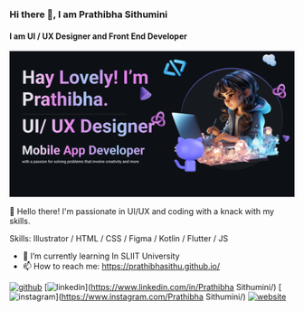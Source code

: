 ### Hi there 👋, I am Prathibha Sithumini
#### I am UI / UX Designer and Front End Developer

<img src ="new readme.png">

👋 Hello there! I'm  passionate in UI/UX and coding with a knack with my skills.

Skills: Illustrator / HTML / CSS / Figma / Kotlin / Flutter / JS

- 🌱 I’m currently learning In SLIIT University  
- 📫 How to reach me: https://prathibhasithu.github.io/ 


[<img src='https://cdn.jsdelivr.net/npm/simple-icons@3.0.1/icons/github.svg' alt='github' height='40'>](https://github.com/PrathiChiku)
[<img src='https://cdn.jsdelivr.net/npm/simple-icons@3.0.1/icons/linkedin.svg' alt='linkedin' height='40'>](https://www.linkedin.com/in/Prathibha Sithumini/)  [<img src='https://cdn.jsdelivr.net/npm/simple-icons@3.0.1/icons/instagram.svg' alt='instagram' height='40'>](https://www.instagram.com/Prathibha Sithumini/)  [<img src='https://cdn.jsdelivr.net/npm/simple-icons@3.0.1/icons/icloud.svg' alt='website' height='40'>](https://prathibhasithu.github.io/)  


